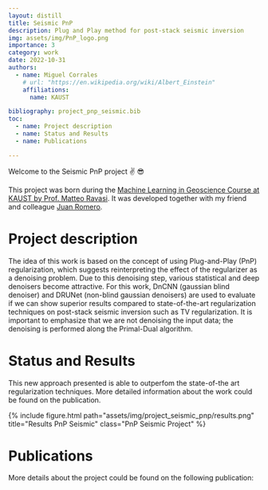 ```yaml
---
layout: distill
title: Seismic PnP
description: Plug and Play method for post-stack seismic inversion
img: assets/img/PnP_logo.png
importance: 3
category: work
date: 2022-10-31
authors:
  - name: Miguel Corrales
    # url: "https://en.wikipedia.org/wiki/Albert_Einstein"
    affiliations:
      name: KAUST

bibliography: project_pnp_seismic.bib
toc:
  - name: Project description
  - name: Status and Results 
  - name: Publications

---
```


Welcome to the Seismic PnP project :v: :sunglasses:

This project was born during the [Machine Learning in Geoscience Course at KAUST by Prof. Matteo Ravasi](https://github.com/DIG-Kaust/MLgeoscience). It was developed together with my friend and colleague [Juan Romero](https://dig.kaust.edu.sa/people/detail/juan-romero-murcia). 


# Project description

The idea of this work is based on the concept of using Plug-and-Play (PnP) regularization, which suggests reinterpreting the effect of the regularizer as a denoising problem. Due to this denoising step, various statistical and deep denoisers become attractive. For this work, DnCNN (gaussian blind denoiser) and DRUNet (non-blind gaussian denoisers) are used to evaluate if we can show superior results compared to state-of-the-art regularization techniques on post-stack seismic inversion such as TV regularization. It is important to emphasize that we are not denoising the input data; the denoising is performed along the Primal-Dual algorithm. 


# Status and Results 

This new approach presented is able to outperfom the state-of-the art regularization techniques. More detailed information about the work could be found on the publication. 

{% include figure.html path="assets/img/project_seismic_pnp/results.png" title="Results PnP Seismic" class="PnP Seismic Project" %}

# Publications

More details about the project could be found on the following publication: